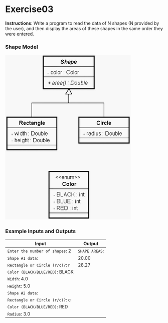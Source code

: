 # Exercise03

**Instructions**: Write a program to read the data of N shapes (N provided by the user), and then display the areas of
these shapes in the same order they were entered.

### Shape Model

![Shape Model](https://github.com/souzafcharles/Complete-Java-Object-Oriented-Programming-and-Projects/blob/main/Section_K11_Inheritance_and_Polymorphism/Exercise03/shape-model.png)

### Example Inputs and Outputs

| **Input**                       | **Output**     |
|---------------------------------|----------------|
| `Enter the number of shapes`: 2 | `SHAPE AREAS`: |
| `Shape #1 data`:                | 20.00          |
| `Rectangle or Circle (r/c)?`: r | 28.27          |
| `Color (BLACK/BLUE/RED)`: BLACK |                |
| `Width`: 4.0                    |                |
| `Height`: 5.0                   |                |
| `Shape #2 data`:                |                |
| `Rectangle or Circle (r/c)?`: c |                |
| `Color (BLACK/BLUE/RED)`: RED   |                |
| `Radius`: 3.0                   |                |
